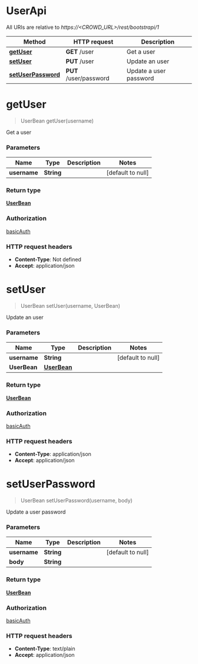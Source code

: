 # UserApi

All URIs are relative to *https://&lt;CROWD_URL&gt;/rest/bootstrapi/1*

| Method | HTTP request | Description |
|------------- | ------------- | -------------|
| [**getUser**](UserApi.md#getUser) | **GET** /user | Get a user |
| [**setUser**](UserApi.md#setUser) | **PUT** /user | Update an user |
| [**setUserPassword**](UserApi.md#setUserPassword) | **PUT** /user/password | Update a user password |


<a name="getUser"></a>
# **getUser**
> UserBean getUser(username)

Get a user

### Parameters

|Name | Type | Description  | Notes |
|------------- | ------------- | ------------- | -------------|
| **username** | **String**|  | [default to null] |

### Return type

[**UserBean**](../Models/UserBean.md)

### Authorization

[basicAuth](../README.md#basicAuth)

### HTTP request headers

- **Content-Type**: Not defined
- **Accept**: application/json

<a name="setUser"></a>
# **setUser**
> UserBean setUser(username, UserBean)

Update an user

### Parameters

|Name | Type | Description  | Notes |
|------------- | ------------- | ------------- | -------------|
| **username** | **String**|  | [default to null] |
| **UserBean** | [**UserBean**](../Models/UserBean.md)|  | |

### Return type

[**UserBean**](../Models/UserBean.md)

### Authorization

[basicAuth](../README.md#basicAuth)

### HTTP request headers

- **Content-Type**: application/json
- **Accept**: application/json

<a name="setUserPassword"></a>
# **setUserPassword**
> UserBean setUserPassword(username, body)

Update a user password

### Parameters

|Name | Type | Description  | Notes |
|------------- | ------------- | ------------- | -------------|
| **username** | **String**|  | [default to null] |
| **body** | **String**|  | |

### Return type

[**UserBean**](../Models/UserBean.md)

### Authorization

[basicAuth](../README.md#basicAuth)

### HTTP request headers

- **Content-Type**: text/plain
- **Accept**: application/json

